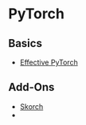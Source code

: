 # PyTorch


## Basics

* [Effective PyTorch](https://github.com/vahidk/EffectivePyTorch)


## Add-Ons

* [Skorch]()
* []()